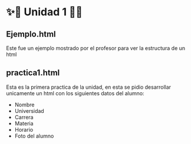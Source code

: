 # ✨🌟 Unidad 1 🌟✨
## Ejemplo.html
Este fue un ejemplo mostrado por el profesor para ver la estructura de un html

## practica1.html
Esta es la primera practica de la unidad, en esta se pidio desarrollar unicamente un html con los siguientes datos del alumno:
- Nombre
- Universidad
- Carrera
- Materia
- Horario
- Foto del alumno
